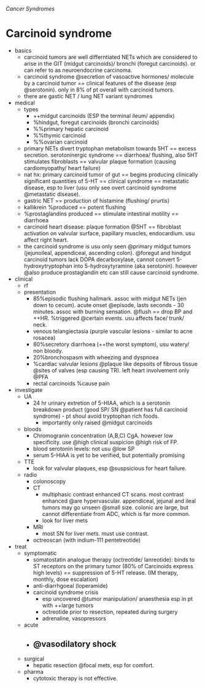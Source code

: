 ###### Cancer Syndromes

# Carcinoid syndrome
- basics
    + carcinoid tumors are well differntiated NETs which are considered to arise in the GIT (midgut carcinoids)/ bronchi (foregut carcinoids). or can refer to as neuroendocrine carcinoma.
    + carcinoid syndrome @secretion of vasoactive hormones/ molecule by a carcinoid tumor == clinical features of the disease (esp @serotonin). only in 8% of pt overall with carcinoid tumors. 
    + there are gastic NET / lung NET variant syndromes
- medical
    + types
        * ++midgut carcinoids (ESP the terminal ileum/ appendix)
        * %hindgut, foregut carcinoids (bronchi carcinoids)
        * %%primary hepatic carcinoid
        * %%thymic carcinoid
        * %%ovarian carcinoid
    + primary NETs divert tryptophan metabolism towards 5HT == excess secretion. serotoninergic syndrome == diarrhoea/ flushing, also 5HT stimulates fibroblasts == valvular plaque formation (causing cardiomyopathy/ heart failure)
    + nat hx: primary carcinoid tumor of gut == begins producing clinically significant quantities of 5-HT == clinical syndrome == metastatic disease, esp to liver (usu only see overt carcinoid syndrome @metastatic disease).
    + gastric NET == production of histamine (flushing/ prurtis)
    + kallikrein %produced == potent flushing
    + %prostaglandins produced == stimulate intestinal motility == diarrhoea
    + carcinoid heart disease: plaque formation @5HT == fibroblast activation on valvular surface, papillary muscles, endocardium. usu affect right heart. 
    + the carcinoid syndrome is usu only seen @primary midgut tumors (jejunoileal, appendiceal, ascending colon). @foregut and hindgut carcinoid tumors lack DOPA decarboxylase, cannot convert 5-hydroxytryptophan into 5-hydroxytyramine (aka serotonin). however @also produce prostaglandin etc can still cause carcinoid syndrome.
- clinical
    + rf
    + presentation
        * 85%episodic flushing hallmark. assoc with midgut NETs (jen down to cecum). acute onset @episode, lasts seconds - 30 minutes. assoc with burning sensation. @flush == drop BP and ++HR. %triggered @certain events. usu affects face/ trunk/ neck. 
        * venous telangiectasia (purple vascular lesions - similar to acne rosacea)
        * 80%secretory diarrhoea (++the worst symptom), usu watery/ non bloody.
        * 20%bronchospasm with wheezing and dyspnoea
        * %cardiac valvular lesions @plaque like depsoits of fibrous tissue @sites of valves (esp causing TR). left heart involvement only @PFA
        * rectal carcinoids %cause pain
- investigate  
    + UA
        * 24 hr urinary extretion of 5-HIAA, which is a serotonin breakdown product (good SP/ SN @patient has full carcinoid syndrome) - pt shoul avoid tryptophan rich foods. 
            - importantly only raised @midgut carcinoids
    + bloods
        * Chromogranin concentration (A,B,C) CgA. however low specificity. use @high clinical suspicion @high risk of FP.
        * blood serotonin levels: not usu @low SP
        * serum 5-HIAA is yet to be verified, but potentially promising
    + TTE
        * look for valvular plaques, esp @suspsicious for heart failure. 
    + radio
        * colonoscopy
        * CT
            - multiphasic contrast enhanced CT scans. most contrast enhanced @are hypervascular. appendiceal, jejunal and ileal tumors may go unseen @small size. colonic are large, but cannot differentiate from ADC, which is far more common.
            - look for liver mets
        * MRI
            - most SN for liver mets. must use contrast. 
        * octreoscan (with indium-111 pentetreotide)
- treat
    + symptomatic
        * somatostatin analogue therapy (octreotide/ lanreotide): binds to ST receptors on the primary tumor (80% of Carcinoids express high levels) == suppression of 5-HT release. (IM therapy, monthly, dose escalation)
        * anti-diarrhgoeal (loperamide)
        * carcinoid syndrome crisis
            - esp uncovered @tumor manipulation/ anaesthesia esp in pt with ++large tumors
            - octreotide prior to resection, repeated during surgery
            - adrenaline, vasopressors
    + acute 
        * @vasodilatory shock
            - 
    + surgical
        * hepatic resection @focal mets, esp for comfort.
    + pharma
        * cytotoxic therapy is not effective.